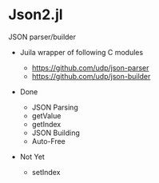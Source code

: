 # Json2.jl

JSON parser/builder
- Juila wrapper of following C modules

  - https://github.com/udp/json-parser
  - https://github.com/udp/json-builder

- Done
  - JSON Parsing
  - getValue
  - getIndex
  - JSON Building
  - Auto-Free
  
- Not Yet
  - setIndex

